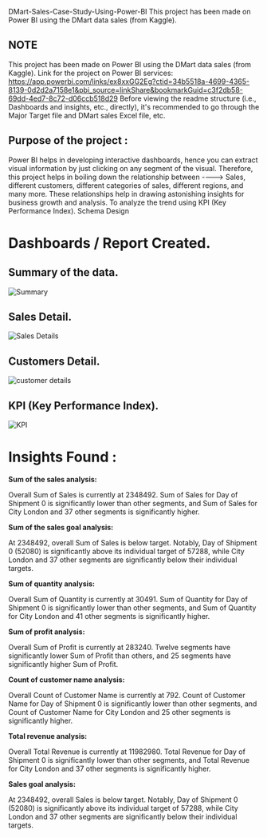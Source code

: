 DMart-Sales-Case-Study-Using-Power-BI
This project has been made on Power BI using the DMart data sales (from Kaggle).

## NOTE
This project has been made on Power BI using the DMart data sales (from Kaggle).
Link for the project on Power BI services: https://app.powerbi.com/links/ex8xxGG2Eg?ctid=34b5518a-4699-4365-8139-0d2d2a7158e1&pbi_source=linkShare&bookmarkGuid=c3f2db58-69dd-4ed7-8c72-d06ccb518d29
Before viewing the readme structure (i.e., Dashboards and insights, etc., directly), it's recommended to go through the Major Target file and DMart sales Excel file, etc.

## Purpose of the project :
Power BI helps in developing interactive dashboards, hence you can extract visual information by just clicking on any segment of the visual.
Therefore, this project helps in boiling down the relationship between ----> Sales, different customers, different categories of sales, different regions, and many more.
These relationships help in drawing astonishing insights for business growth and analysis.
To analyze the trend using KPI (Key Performance Index).
Schema Design




# Dashboards / Report Created.

## Summary of the data.

![Summary](https://user-images.githubusercontent.com/86300718/211861200-e89f9a7d-ef94-4c79-971f-539fee39e4f2.png)

## Sales Detail.

![Sales Details](https://user-images.githubusercontent.com/86300718/211861836-978c9e35-5c8f-4fe7-8db1-cb9dc835c5e3.png)

## Customers Detail.

![customer details](https://user-images.githubusercontent.com/86300718/211861946-7d092a13-84e0-49a0-8ca4-634cd351731f.png)

## KPI (Key Performance Index).

![KPI](https://user-images.githubusercontent.com/86300718/211862058-9ac14cdb-4d86-414c-acfc-1ce5c1655cc9.png)


# Insights Found :
**Sum of the sales analysis:**

Overall Sum of Sales is currently at 2348492. Sum of Sales for Day of Shipment 0 is significantly lower than other segments, and Sum of Sales for City London and 37 other segments is significantly higher.

**Sum of the sales goal analysis:**

At 2348492, overall Sum of Sales is below target. Notably, Day of Shipment 0 (52080) is significantly above its individual target of 57288, while City London and 37 other segments are significantly below their individual targets.

**Sum of quantity analysis:**

Overall Sum of Quantity is currently at 30491. Sum of Quantity for Day of Shipment 0 is significantly lower than other segments, and Sum of Quantity for City London and 41 other segments is significantly higher.

**Sum of profit analysis:**

Overall Sum of Profit is currently at 283240. Twelve segments have significantly lower Sum of Profit than others, and 25 segments have significantly higher Sum of Profit.

**Count of customer name analysis:**

Overall Count of Customer Name is currently at 792. Count of Customer Name for Day of Shipment 0 is significantly lower than other segments, and Count of Customer Name for City London and 25 other segments is significantly higher.


**Total revenue analysis:**

Overall Total Revenue is currently at 11982980. Total Revenue for Day of Shipment 0 is significantly lower than other segments, and Total Revenue for City London and 37 other segments is significantly higher.

**Sales goal analysis:**

At 2348492, overall Sales is below target. Notably, Day of Shipment 0 (52080) is significantly above its individual target of 57288, while City London and 37 other segments are significantly below their individual targets.
